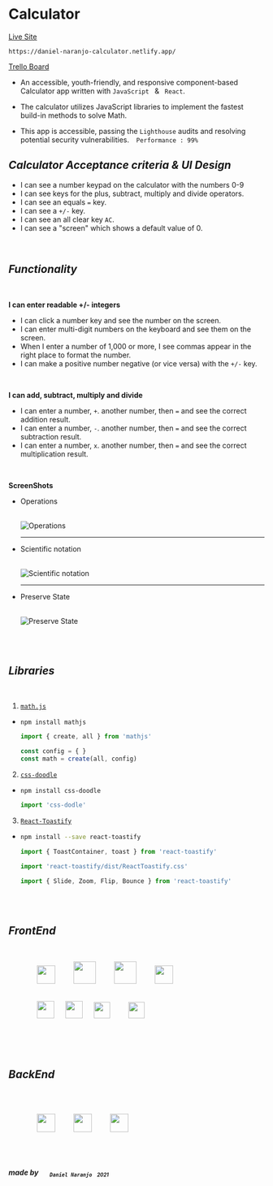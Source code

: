 # Calculator

[Live Site](https://daniel-naranjo-calculator.netlify.app/)

`https://daniel-naranjo-calculator.netlify.app/`

[Trello Board](https://trello.com/b/6aZbDUXd/daniel-naranjos-react-calculator)

* An accessible, youth-friendly, and responsive component-based Calculator app written with `JavaScript` &ensp;&amp;&ensp; `React`.

* The calculator utilizes JavaScript libraries to implement the fastest build-in methods to solve Math. 

* This app is accessible, passing the `Lighthouse` audits and resolving potential security vulnerabilities.&ensp;&ensp;`Performance : 99%`

## ___Calculator Acceptance criteria & UI Design___

- I can see a number keypad on the calculator with the numbers 0-9
- I can see keys for the plus, subtract, multiply and divide operators.
- I can see an equals `=` key.
- I can see a `+/-` key.
- I can see an all clear key `AC`.
- I can see a "screen" which shows a default value of 0.

<br/>

  ## ***Functionality***

  <br/>

  **I can enter readable +/- integers**

  - I can click a number key and see the number on the screen.
  - I can enter multi-digit numbers on the keyboard and see them on the screen.
  - When I enter a number of 1,000 or more, I see commas appear in the right place to format the number.
  - I can make a positive number negative (or vice versa) with the `+/-` key.

  <br/>

  **I can add, subtract, multiply and divide**

  - I can enter a number, `+`. another number, then `=` and see the correct addition result.
  - I can enter a number, `-`. another number, then `=` and see the correct subtraction result.
  - I can enter a number, `x`. another number, then `=` and see the correct multiplication result.

  <br/>

  **ScreenShots**
  - Operations

    <br/>
    <img src="./public/Operations.gif" alt="Operations">
    
    --------
  - Scientific notation

    <br/>
    <img src="./public/Scientific Notation.gif" alt="Scientific notation">

    --------
  - Preserve State
    
    <br/>
    <img src="./public/Preserve State.gif" alt="Preserve State">
      

<br/>
<br/>

## ___Libraries___
<br/>

1. [`math.js`](https://mathjs.org/)

* ```nodejs
  npm install mathjs
  ```
    ```javascript
  import { create, all } from 'mathjs'
    
    const config = { }
    const math = create(all, config)
  ```

2. [`css-doodle`](https://css-doodle.com/)

* ```nodejs
  npm install css-doodle
  ```
    ```javascript
  import 'css-dodle'
  ```

3. [`React-Toastify`](https://fkhadra.github.io/react-toastify/introduction)

* ```bash
  npm install --save react-toastify
  ```
  ```javascript
  import { ToastContainer, toast } from 'react-toastify'

  import 'react-toastify/dist/ReactToastify.css'

  import { Slide, Zoom, Flip, Bounce } from 'react-toastify'
  ```






<br/>
<br/>

## ___FrontEnd___
<br/>

&ensp;&ensp;&ensp;&ensp;&ensp;&ensp;&ensp;&ensp;<img src="https://api.iconify.design/logos:javascript.svg" height="36px">
&ensp;&ensp;&ensp;&ensp;
<img src="https://api.iconify.design/logos:html-5.svg" height="44px">
&ensp;&ensp;&ensp;&ensp;
<img src="https://api.iconify.design/logos:css-3.svg" height="44px">
&ensp;&ensp;&ensp;&ensp;
<img src="https://api.iconify.design/logos:react.svg" width="36px" height="36px">
<br/>
<br/>

&ensp;&ensp;&ensp;&ensp;&ensp;&ensp;&ensp;&ensp;<img src="https://api.iconify.design/logos:trello.svg" height="34px">
&ensp;&ensp;
<img src="https://api.iconify.design/logos:markdown.svg" height="34px">
&ensp;&ensp;
<img src="https://api.iconify.design/logos:npm-icon.svg" height="32px">
&ensp;&ensp;&ensp;&ensp;
<img src="https://api.iconify.design/logos:visual-studio-code.svg" height="32px">


<br/>
<br/>
<br/>

## ___BackEnd___
<br/>
<br/>

&ensp;&ensp;&ensp;&ensp;&ensp;&ensp;&ensp;&ensp;<img src="https://api.iconify.design/logos:netlify.svg" width="36px" height="36px">
&ensp;&ensp;&ensp;&ensp;
<img src="https://api.iconify.design/logos:circleci.svg" width="36px" height="36px">
&ensp;&ensp;&ensp;&ensp;
<img src="https://api.iconify.design/logos:git.svg" height="36px">


 <br />
 <br />

  ##### ***made*** by &ensp;<sub>&ensp;&ensp;`Daniel Naranjo`<small>&ensp;&ensp;2021</small></sub>
